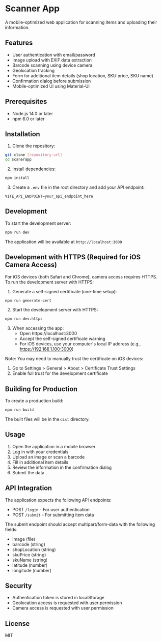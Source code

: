 # Scanner App

A mobile-optimized web application for scanning items and uploading their information.

## Features

- User authentication with email/password
- Image upload with EXIF data extraction
- Barcode scanning using device camera
- Geolocation tracking
- Form for additional item details (shop location, SKU price, SKU name)
- Confirmation dialog before submission
- Mobile-optimized UI using Material-UI

## Prerequisites

- Node.js 14.0 or later
- npm 6.0 or later

## Installation

1. Clone the repository:
```bash
git clone [repository-url]
cd scanerapp
```

2. Install dependencies:
```bash
npm install
```

3. Create a `.env` file in the root directory and add your API endpoint:
```
VITE_API_ENDPOINT=your_api_endpoint_here
```

## Development

To start the development server:

```bash
npm run dev
```

The application will be available at `http://localhost:3000`

## Development with HTTPS (Required for iOS Camera Access)

For iOS devices (both Safari and Chrome), camera access requires HTTPS. To run the development server with HTTPS:

1. Generate a self-signed certificate (one-time setup):
```bash
npm run generate-cert
```

2. Start the development server with HTTPS:
```bash
npm run dev:https
```

3. When accessing the app:
   - Open https://localhost:3000
   - Accept the self-signed certificate warning
   - For iOS devices, use your computer's local IP address (e.g., https://192.168.1.100:3000)

Note: You may need to manually trust the certificate on iOS devices:
1. Go to Settings > General > About > Certificate Trust Settings
2. Enable full trust for the development certificate

## Building for Production

To create a production build:

```bash
npm run build
```

The built files will be in the `dist` directory.

## Usage

1. Open the application in a mobile browser
2. Log in with your credentials
3. Upload an image or scan a barcode
4. Fill in additional item details
5. Review the information in the confirmation dialog
6. Submit the data

## API Integration

The application expects the following API endpoints:

- POST `/login` - For user authentication
- POST `/submit` - For submitting item data

The submit endpoint should accept multipart/form-data with the following fields:
- image (file)
- barcode (string)
- shopLocation (string)
- skuPrice (string)
- skuName (string)
- latitude (number)
- longitude (number)

## Security

- Authentication token is stored in localStorage
- Geolocation access is requested with user permission
- Camera access is requested with user permission

## License

MIT 